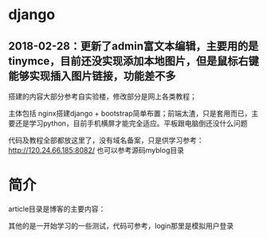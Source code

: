 # django


2018-02-28：更新了admin富文本编辑，主要用的是tinymce，目前还没实现添加本地图片，但是鼠标右键能够实现插入图片链接，功能差不多
------------------------------

 搭建的内容大部分参考自实验楼，修改部分是网上各类教程；
 
 主体包括 nginx搭建django + bootstrap简单布置；前端太渣，只是套用而已，主要还是学习python，目前手机横屏才能完全适应。平板跟电脑倒还没什么问题

代码及教程全部都放这里了，没有域名备案，只是供学习参考： http://120.24.66.185:8082/
也可以参考源码myblog目录
# 简介
article目录是博客的主要内容：

其他的是一开始学习的一些测试，代码可参考，login那里是模拟用户登录

